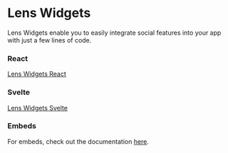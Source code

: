 # Lens Widgets

Lens Widgets enable you to easily integrate social features into your app with just a few lines of code.

### React

[Lens Widgets React](https://github.com/lens-protocol/lens-widgets/tree/main/lens-widgets-react)

### Svelte

[Lens Widgets Svelte](https://github.com/lens-protocol/lens-widgets/tree/main/lens-widgets-svelte)

### Embeds

For embeds, check out the documentation [here](https://docs.lens.xyz/docs/integrating-lens).